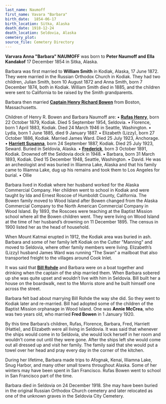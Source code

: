 ```yaml
---
last_name: Naumoff
first_name: Vavara "Barbara"
birth_date:  1854-06-17
birth_location: Sitka, Alaska
death_date: 1918-12-24
death_location: Seldovia, Alaska
cemetery_plot:
source_file: Cemetery Directory
---
```

**Varvara Anna "Barbara" NAUMOFF** was born to **Peter Naumoff and Ella Kandakof** 17 December 1854 in Sitka, Alaska. 

Barbara was first married to **William Smith** in Kodiak, Alaska, 17 June 1872. They were married in the Russian Orthodox Church in Kodiak. They had two children, Julian Smith, born 10 August 1872 and Anna Smith, born 7 December 1874, both in Kodiak. William Smith died in 1885, and the children were sent to California to be raised by the Smith grandparents.

Barbara then married [**Captain Henry Richard Bowen**](./Bowen_Captain_Henry_Richard.md) from Boston, Massachusetts. 

Children of Henry R. Bowen and Barbara Naumoff are:
•	[**Rufas Henry**](./Bowen_Rufus_Jr.md), born 22 October 1879, Kodiak. Died 5 September 1954, Seldovia.
•	Florence, born 1 April 1883, Kodiak. Died 24 March 1946 in Seattle, Washington.
•	Lydia, born 1 June 1885, died 9 January 1887.
•	Elizabeth (Lizzy), born 27 October 1886, Kodiak. Married James Ward. Died 25 July 1923, Anchorage.
•	[**Harriett Susanna**](./Johnson_Harriet_Susannah_Bowen.md), born 24 September 1887, Kodiak. Died 25 July 1923, Seward. Buried in Seldovia, Alaska.
•	[**Frederick**](./Bowen_Frederick.md), born 3 October 1891, Kodiak. Drowned off the Seldovia dock in 1948.
•	Barbara, born 31 March 1893, Kodiak. Died 15 December 1948, Seattle, Washington. 
•	David. He was an archeologist and was buried in Illiamna Lake, Alaska and that his family came to Illiamna Lake, dug up his remains and took them to Los Angeles for burial.
•	Ollie

Barbara lived in Kodiak where her husband worked for the Alaska Commercial Company. Her children went to school in Kodiak and were taught by Ida and Ernest Roscoe of Humboldt County, California. The Bowen family moved to Wood Island after Bowen changed from the Alaska Commercial Company to the North American Commercial Company in Wood Island. By 1893, the Roscoes were teaching at the Baptist Mission school where all the Bowen children went.  They were living on Wood Island at the time of her husband’s drowning on 11 December 1895. The census in 1900 listed her as the head of household.

When Mount Katmai erupted in 1912, the Kodiak area was buried in ash. Barbara and some of her family left Kodiak on the Cutter "Manning" and moved to Seldovia, where other family members were living. Elizabeth’s (Lizzy) husband James Ward was running “The Swan” a mailboat that also transported freight to the villages around Cook Inlet. 

It was said that [**Bill Rohde**](./Rohde_William.md) and Barbara were on a boat together and drinking when the captain of the ship married them. When Barbara sobered up she was quite upset and wouldn’t live with him in Seldovia. Bill built her a house on the boardwalk, next to the Morris store and he built himself one across the street.

Barbara felt bad about marrying Bill Rohde the way she did. So they went to Kodiak later and re-married. Bill had adopted some of the children of the Baptist Mission orphanage in Wood Island. One was **Annie McCrea**, who was two years old, who married **Fred Bowen** in 1 January 1920.

By this time Barbara’s children, Rufas, Florence, Barbara, Fred, Harriett (Hattie), and Elizabeth were all living in Seldovia. It was said that whenever the ships would come in to Seldovia, she would lock herself in her room and wouldn’t come out until they were gone. After the ships left she would come out all dressed up and visit her family. The family said that she would put a towel over her head and pray every day in the corner of the kitchen.

During her lifetime, Barbara made trips to Afognak, Kenai, Illiamna Lake, Snug Harbor, and many other small towns throughout Alaska. Some of her winters may have been spent in San Francisco. Rufas Bowen went to school in San Francisco part of the time.

Barbara died in Seldovia on 24 December 1918. She may have been buried in the original Russian Orthodox Church cemetery and later relocated as one of the unknown graves in the Seldovia City Cemetery.



